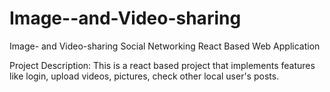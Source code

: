 # Image--and-Video-sharing
Image- and Video-sharing Social Networking React Based Web Application

Project Description:
This is a react based project that implements features like login, upload videos, pictures, check other local user's posts.
